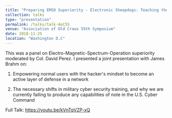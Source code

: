```yaml
---
title: "Preparing EMSO Superiority - Electronic Sheepdogs: Teaching the Hacker's Mindset to Everyone"
collection: talks
type: "presentation"
permalink: /talks/talk-AoC55
venue: "Association of Old Crows 55th Symposium"
date: 2018-11-25
location: "Washington D.C"
---
```


This was a panel on Electro-Magnetic-Spectrum-Operation superiority moderated by Col. David Perez. I presented a joint presentation with James Brahm on:

1) Empowering normal users with the hacker's mindset to become an active layer of defense in a network

2) The necessary shifts in military cyber security training, and why we are currently failing to produce any capabilities of note in the U.S. Cyber Command

Full Talk: https://youtu.be/kVnTqVZP-xQ 
